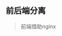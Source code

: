 <!--
 * @Description: 前后端分离
 * @Version: Beta1.0
 * @Author: 【B站&公众号】Rong姐姐好可爱
 * @Date: 2022-04-18 23:17:10
 * @LastEditors: 【B站&公众号】Rong姐姐好可爱
 * @LastEditTime: 2022-04-18 23:17:11
-->

## 前后端分离

> 前端借助nginx